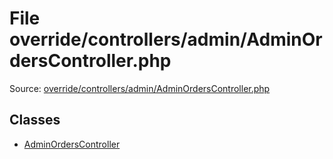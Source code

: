 File override/controllers/admin/AdminOrdersController.php
=========

Source: [override/controllers/admin/AdminOrdersController.php](https://github.com/PrestaShop/PrestaShop/blob/1.6.1.1/override/controllers/admin/AdminOrdersController.php)


Classes
-------

* [AdminOrdersController](class.AdminOrdersController.md)

